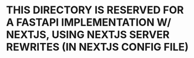 # THIS DIRECTORY IS RESERVED FOR A FASTAPI IMPLEMENTATION W/ NEXTJS, USING NEXTJS SERVER REWRITES (IN NEXTJS CONFIG FILE)
